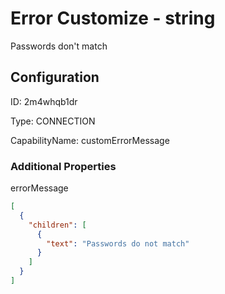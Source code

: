 # Error Customize - string 
Passwords don&#39;t match
## Configuration
ID:  2m4whqb1dr

Type: CONNECTION 

CapabilityName: customErrorMessage






### Additional Properties
errorMessage
```json 
[
  {
    "children": [
      {
        "text": "Passwords do not match"
      }
    ]
  }
]
```




